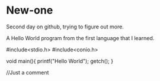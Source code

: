 # New-one
Second day on github, trying to figure out more.

A Hello World program from the first language that I learned.

#include<stdio.h>
#include<conio.h>

void main(){
  printf("Hello World");
getch();
}



//Just a comment
